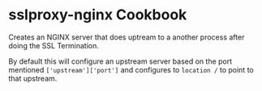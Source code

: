 sslproxy-nginx Cookbook
======================
Creates an NGINX server that does uptream to a another process after doing the SSL Termination.

By default this will configure an upstream server based on the port mentioned `['upstream']['port']`
and configures to `location /` to point to that upstream.
